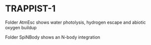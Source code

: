 # TRAPPIST-1

Folder AtmEsc shows water photolysis, hydrogen escape and abiotic oxygen buildup

Folder SpiNBody shows an N-body integration
